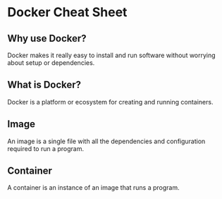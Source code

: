 # Docker Cheat Sheet

## Why use Docker?

Docker makes it really easy to install and run software without worrying about setup or dependencies.

## What is Docker?

Docker is a platform or ecosystem for creating and running containers.

## Image

An image is a single file with all the dependencies and configuration required to run a program.

## Container

A container is an instance of an image that runs a program.
